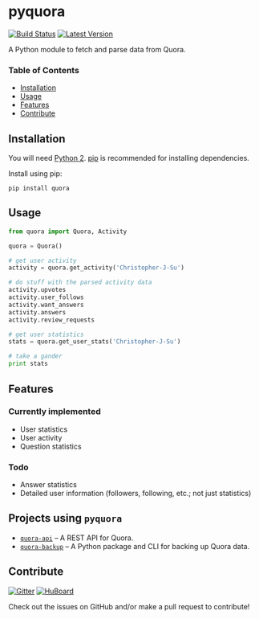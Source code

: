 # pyquora
[![Build Status](https://travis-ci.org/csu/pyquora.svg?branch=master)](https://travis-ci.org/csu/pyquora)  [![Latest Version](https://pypip.in/version/quora/badge.svg)](https://pypi.python.org/pypi/quora/)

A Python module to fetch and parse data from Quora.

### Table of Contents
* [Installation](#installation)
* [Usage](#usage)
* [Features](#features)
* [Contribute](#contribute)

## Installation
You will need [Python 2](https://www.python.org/download/). [pip](http://pip.readthedocs.org/en/latest/installing.html) is recommended for installing dependencies.

Install using pip:

    pip install quora

## Usage

```python
from quora import Quora, Activity

quora = Quora()

# get user activity
activity = quora.get_activity('Christopher-J-Su')

# do stuff with the parsed activity data
activity.upvotes
activity.user_follows
activity.want_answers
activity.answers
activity.review_requests

# get user statistics
stats = quora.get_user_stats('Christopher-J-Su')

# take a gander
print stats
```

## Features
### Currently implemented
* User statistics
* User activity
* Question statistics

### Todo
* Answer statistics
* Detailed user information (followers, following, etc.; not just statistics)

## Projects using `pyquora`
* [`quora-api`](https://github.com/csu/quora-api) – A REST API for Quora.
* [`quora-backup`](https://github.com/csu/quora-backup) – A Python package and CLI for backing up Quora data.

## Contribute
[![Gitter](https://badges.gitter.im/Join%20Chat.svg)](https://gitter.im/csu/pyquora?utm_source=badge&utm_medium=badge&utm_campaign=pr-badge&utm_content=badge)   [![HuBoard](http://img.shields.io/badge/Hu-Board-7965cc.svg)](https://huboard.com/csu/pyquora/)

Check out the issues on GitHub and/or make a pull request to contribute!
